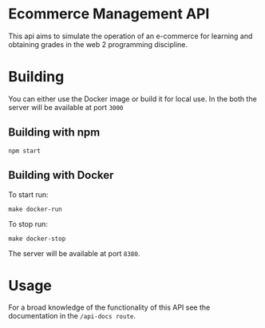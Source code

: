 # Ecommerce Management API

This api aims to simulate the operation of an e-commerce for learning and obtaining grades in the web 2 programming discipline.
# Building

You can either use the Docker image or build it for local use. In the both the server will be available at  port `3000`

## Building with npm

```
npm start
```

## Building with Docker

To start run: 

```
make docker-run
```
To stop run:
```
make docker-stop
```
The server will be available at port `8380`.

# Usage

For a broad knowledge of the functionality of this API see the documentation in the `/api-docs route`.